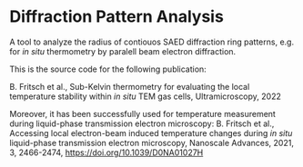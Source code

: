 # Diffraction Pattern Analysis
A tool to analyze the radius of contiouos SAED diffraction ring patterns, e.g. for _in situ_ thermometry by paralell beam electron diffraction.

This is the source code for the following publication:

B. Fritsch et al., Sub-Kelvin thermometry for evaluating the local temperature stability within _in situ_ TEM gas cells, Ultramicroscopy, 2022


Moreover, it has been successfully used for temperature measurement during liquid-phase transmission electron microscopy:
B. Fritsch et al., Accessing local electron-beam induced temperature changes during _in situ_ liquid-phase transmission electron microscopy, Nanoscale Advances, 2021, 3, 2466-2474, https://doi.org/10.1039/D0NA01027H
